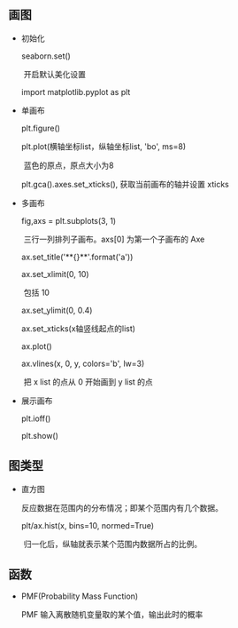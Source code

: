 ## 画图

- 初始化

  seaborn.set()

  ​	开启默认美化设置

  import matplotlib.pyplot as plt

- 单画布

  plt.figure()
  
  plt.plot(横轴坐标list，纵轴坐标list, 'bo', ms=8)
  
  ​	蓝色的原点，原点大小为8
  
  plt.gca().axes.set_xticks(), 获取当前画布的轴并设置 xticks
  
- 多画布

  fig,axs = plt.subplots(3, 1)

  ​	三行一列排列子画布。axs[0] 为第一个子画布的 Axe

  ax.set_title('\*\*{}\*\*'.format('a'))

  ax.set_xlimit(0, 10)

  ​	包括 10

  ax.set_ylimit(0, 0.4)

  ax.set_xticks(x轴竖线起点的list)

  ax.plot()

  ax.vlines(x, 0, y, colors='b', lw=3)

  ​	把 x list 的点从 0 开始画到 y list 的点

- 展示画布

  plt.ioff()

  plt.show()

## 图类型

- 直方图

  反应数据在范围内的分布情况；即某个范围内有几个数据。

  plt/ax.hist(x, bins=10, normed=True)

  ​	归一化后，纵轴就表示某个范围内数据所占的比例。

## 函数

- PMF(Probability Mass Function)

  PMF 输入离散随机变量取的某个值，输出此时的概率

